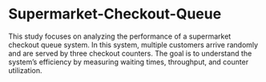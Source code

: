 # Supermarket-Checkout-Queue
This study focuses on analyzing the performance of a supermarket checkout queue system. In this system, multiple customers arrive randomly and are served by three checkout counters. The goal is to understand the system’s efficiency by measuring waiting times, throughput, and counter utilization.
